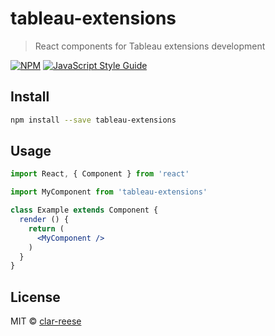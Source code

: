 # tableau-extensions

> React components for Tableau extensions development

[![NPM](https://img.shields.io/npm/v/tableau-extensions.svg)](https://www.npmjs.com/package/tableau-extensions) [![JavaScript Style Guide](https://img.shields.io/badge/code_style-standard-brightgreen.svg)](https://standardjs.com)

## Install

```bash
npm install --save tableau-extensions
```

## Usage

```jsx
import React, { Component } from 'react'

import MyComponent from 'tableau-extensions'

class Example extends Component {
  render () {
    return (
      <MyComponent />
    )
  }
}
```

## License

MIT © [clar-reese](https://github.com/clar-reese)
